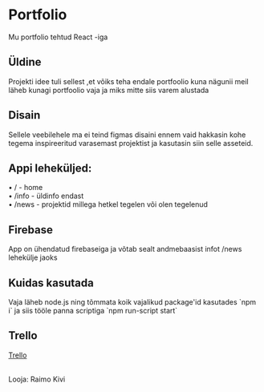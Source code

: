 <h1>Portfolio</h1>
<p>Mu portfolio tehtud React -iga</p>

<h2>Üldine</h2>
<p>Projekti idee tuli sellest ,et võiks teha endale portfoolio kuna nägunii meil läheb kunagi portfoolio vaja ja miks mitte siis varem alustada</p>
<h2>Disain</h2>
<p>
  Sellele veebilehele ma ei teind figmas disaini ennem vaid hakkasin kohe tegema inspireeritud varasemast projektist ja kasutasin siin selle asseteid.
</p>
<h2>Appi leheküljed: </h2>
<p>
  • / - home <br>
  • /info - üldinfo endast <br>
  • /news - projektid millega hetkel tegelen või olen tegelenud
</p>
<h2>Firebase</h2>
<p>App on ühendatud firebaseiga ja võtab sealt andmebaasist infot /news lehekülje jaoks</p>
<h2>Kuidas kasutada</h2>
<p>Vaja läheb node.js ning tõmmata koik vajalikud package'id kasutades `npm i` ja siis tööle panna scriptiga `npm run-script start`</p>
<h2>Trello</h2>
<a href="https://trello.com/b/b9iJld7O/portfoolio">Trello</a>
<br>
<br>
<p>Looja: Raimo Kivi</p>
